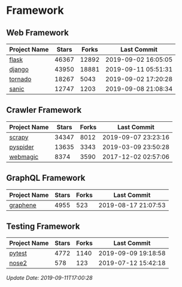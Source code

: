 # Framework

## Web Framework

| Project Name | Stars | Forks | Last Commit |
| ------------ | ----- | ----- | ----------- |
| [flask](https://github.com/pallets/flask) | 46367 | 12892 | 2019-09-02 16:05:05 |
| [django](https://github.com/django/django) | 43950 | 18881 | 2019-09-11 05:51:31 |
| [tornado](https://github.com/tornadoweb/tornado) | 18267 | 5043 | 2019-09-02 17:20:28 |
| [sanic](https://github.com/huge-success/sanic) | 12747 | 1203 | 2019-09-08 21:08:34 |

## Crawler Framework

| Project Name | Stars | Forks | Last Commit |
| ------------ | ----- | ----- | ----------- |
| [scrapy](https://github.com/scrapy/scrapy) | 34347 | 8012 | 2019-09-07 23:23:16 |
| [pyspider](https://github.com/binux/pyspider) | 13635 | 3343 | 2019-03-09 23:50:28 |
| [webmagic](https://github.com/code4craft/webmagic) | 8374 | 3590 | 2017-12-02 02:57:06 |

## GraphQL Framework

| Project Name | Stars | Forks | Last Commit |
| ------------ | ----- | ----- | ----------- |
| [graphene](https://github.com/graphql-python/graphene) | 4955 | 523 | 2019-08-17 21:07:53 |

## Testing Framework

| Project Name | Stars | Forks | Last Commit |
| ------------ | ----- | ----- | ----------- |
| [pytest](https://github.com/pytest-dev/pytest) | 4772 | 1140 | 2019-09-09 19:18:58 |
| [nose2](https://github.com/nose-devs/nose2) | 578 | 123 | 2019-07-12 15:42:18 |

*Update Date: 2019-09-11T17:00:28*